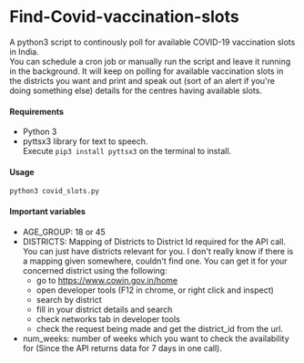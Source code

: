 # Find-Covid-vaccination-slots
A python3 script to continously poll for available COVID-19 vaccination slots in India. <br/>
You can schedule a cron job or manually run the script and leave it running in the background. It will keep on polling for available vaccination slots in the districts you want and print and speak out (sort of an alert if you're doing something else) details for the centres having available slots.

#### Requirements
- Python 3
- pyttsx3 library for text to speech. <br/> Execute
`pip3 install pyttsx3` on the terminal to install.

#### Usage
`python3 covid_slots.py `

#### Important variables
- AGE_GROUP: 18 or 45
- DISTRICTS: Mapping of Districts to District Id required for the API call. You can just have districts relevant for you. I don't really know if there is a mapping given somewhere, couldn't find one. You can get it for your concerned district using the following:
    - go to https://www.cowin.gov.in/home 
    - open developer tools (F12 in chrome, or right click and inspect)
    - search by district 
    - fill in your district details and search
    - check networks tab in developer tools 
    - check the request being made and get the district_id from the url.
- num_weeks: number of weeks which you want to check the availability for (Since the API returns data for 7 days in one call).

